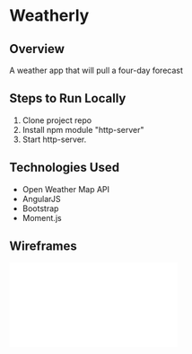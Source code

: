 # Weatherly

## Overview
A weather app that will pull a four-day forecast

## Steps to Run Locally
1. Clone project repo
2. Install npm module "http-server"
3. Start http-server.

## Technologies Used
* Open Weather Map API
* AngularJS
* Bootstrap
* Moment.js

## Wireframes
![Alt text](/instructions.pdf "Wireframe")

